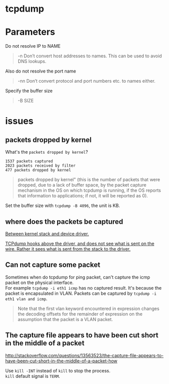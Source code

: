 tcpdump
================================
# Parameters
Do not resolve IP to NAME
> -n     Don’t convert host addresses to names.  This can be used to avoid DNS lookups.

Also do not resolve the port name
> -nn    Don’t convert protocol and port numbers etc. to names either.

Specify the buffer size
> -B SIZE



# issues
## packets dropped by kernel
What's the `packets dropped by kernel`?
```
1537 packets captured
2023 packets received by filter
477 packets dropped by kernel
```
> packets dropped by kernel" (this is the number of packets that were dropped, due to a lack of buffer space, by the packet capture mechanism in the OS on which tcpdump is running, if the OS reports that information to applications; if not, it will be reported as 0).

Set the buffer size with `tcpdump -B 4096`, the unit is KB.

## where does the packets be captured
[Between kernel stack and device driver.](http://www.cubrid.org/blog/dev-platform/understanding-tcp-ip-network-stack/)

[TCPdump hooks above the driver, and does not see what is sent on the wire. Rather it sees what is sent from the stack to the driver.](https://www.myricom.com/software/myri10ge/349-when-i-view-traffic-with-tcpdump-why-do-i-see-packets-larger-than-the-mtu.html)

## Can not capture some packet
Sometimes when do tcpdump for ping packet, can't capture the icmp packet on the physical interface.  
For example `tcpdump -i eth1 icmp` has no captured result. It's because the packet is encapsulated in VLAN. Packets can be captured by `tcpdump -i eth1 vlan and icmp`. 
> Note that the first vlan keyword encountered in expression changes the decoding offsets for the remainder of expression on the assumption that the packet is a VLAN packet.

## The capture file appears to have been cut short in the middle of a packet
http://stackoverflow.com/questions/13563523/the-capture-file-appears-to-have-been-cut-short-in-the-middle-of-a-packet-how

Use `kill -INT` instead of `kill` to stop the process.  
`kill` default signal is `TERM`.  




